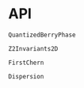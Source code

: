 # API

```@docs
QuantizedBerryPhase
```

```@docs
Z2Invariants2D
```

```@docs
FirstChern
```

```@docs
Dispersion
```